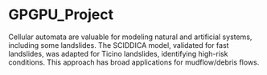 # GPGPU_Project
Cellular automata are valuable for modeling natural and artificial systems, including some landslides. The SCIDDICA model, validated for fast landslides, was adapted for Ticino landslides, identifying high-risk conditions. This approach has broad applications for mudflow/debris flows.
